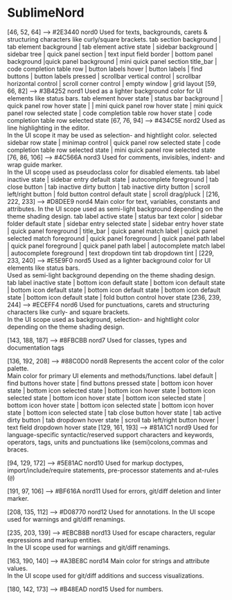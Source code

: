 # SublimeNord

[46, 52, 64]		--> #2E3440 nord0 Used for texts, backgrounds, carets & structuring characters like curly/square brackets.
						tab section background | tab element background | tab element active state | sidebar background | sidebar tree | quick panel section | text input field border | 
						bottom panel background |quick panel background | mini quick panel section
 						title_bar | code completion table row | button labels hover |
 						button labels | find buttons | button labels pressed | scrollbar vertical control | 
                        scrollbar horizontal control | scroll corner control | empty window | grid layout
[59, 66, 82]		--> #3B4252 nord1 Used as a lighter background color for UI elements like status bars.
						tab element hover state | status bar background | quick panel row hover state |
						| mini quick panel row hover state | 
						mini quick panel row selected state | code completion table row hover state | 
						code completion table row selected state
[67, 76, 94]		--> #434C5E nord2 Used as line highlighting in the editor.  
									  In the UI scope it may be used as selection- and hightlight color.
									  selected sidebar row state | minimap control | 
									  quick panel row selected state | code completion table row selected state |
									  mini quick panel row selected state 
[76, 86, 106] 		--> #4C566A nord3 Used for comments, invisibles, indent- and wrap guide marker.  
									  In the UI scope used as pseudoclass color for disabled elements.
									  tab label inactive state | sidebar entry default state | 
									  autocomplete foreground | tab close button | tab inactive dirty button | 
                                      tab inactive dirty button | scroll left/right button | fold button control default state | 
                                      scroll drag/pluck | 
[216, 222, 233]		--> #D8DEE9 nord4 Main color for text, variables, constants and attributes.
									  In the UI scope used as semi-light background depending on the theme shading design.
									  tab label active state | status bar text color | sidebar folder default state | sidebar entry selected state | sidebar entry hover state | 
									  quick panel foreground | title_bar | quick panel match label | 
									  quick panel selected match foreground | quick panel foreground | 
									  quick panel path label | quick panel foreground | quick panel path label |
									  autocomplete match label | autocomplete foreground | text dropdown tint
									  tab dropdown tint | 
[229, 233, 240]		--> #E5E9F0 nord5 Used as a lighter background color for UI elements like status bars.  
									  Used as semi-light background depending on the theme shading design.
									  tab label inactive state | bottom icon default state | bottom icon default state |
									  bottom icon default state | bottom icon default state | bottom icon default state |
									  bottom icon default state | fold button control hover state
[236, 239, 244]		--> #ECEFF4 nord6 Used for punctuations, carets and structuring characters like curly- and square brackets.  
									  In the UI scope used as background, selection- and hightlight color depending on the theme shading design.
							
[143, 188, 187]		--> #8FBCBB nord7 Used for classes, types and documentation tags
							
[136, 192, 208]		--> #88C0D0 nord8 Represents the accent color of the color palette.  
									  Main color for primary UI elements and methods/functions. 
									  label default | find buttons hover state | find buttons pressed state | 
									  bottom icon hover state | bottom icon selected state | bottom icon hover state | 
									  bottom icon selected state | bottom icon hover state | bottom icon selected state |
									  bottom icon hover state | bottom icon selected state | bottom icon hover state | 
									  bottom icon selected state | tab close button hover state | tab active dirty button | 
                                      tab dropdown hover state | scroll tab left/right button hover |
                                      text field dropdown hover state
[129, 161, 193]		--> #81A1C1 nord9 Used for language-specific syntactic/reserved support characters and keywords, operators, tags, units and
									  punctuations like (semi)colons,commas and braces.
							
[94, 129, 172]		--> #5E81AC nord10 Used for markup doctypes, import/include/require statements, pre-processor statements and at-rules (`@`)
							
[191, 97, 106]		--> #BF616A nord11 Used for errors, git/diff deletion and linter marker.
							
[208, 135, 112]		--> #D08770 nord12 Used for annotations.
 									   In the UI scope used for warnings and git/diff renamings.
							
[235, 203, 139]		--> #EBCB8B nord13 Used for escape characters, regular expressions and markup entities.  
 									   In the UI scope used for warnings and git/diff renamings.
							
[163, 190, 140]		--> #A3BE8C nord14 Main color for strings and attribute values.  
 									   In the UI scope used for git/diff additions and success visualizations.
							
[180, 142, 173]		--> #B48EAD nord15 Used for numbers.
